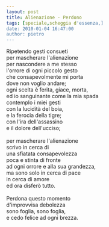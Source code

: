 ```yaml
---
layout: post
title: Alienazione - Perdono
tags: [speciale,scheggia d'essenza,]
date: 2010-01-04 16:47:00
author: pietro
---
```

Ripetendo gesti consueti<br/>per mascherare l'alienazione<br/>per nascondere a me stesso<br/>l'orrore di ogni piccolo gesto<br/>che consapevolmente mi porta<br/>dove non voglio andare;<br/>ogni scelta è ferita, giace, morta,<br/>ed io sanguinante come la mia spada<br/>contemplo i miei gesti<br/>con la lucidità del boia,<br/>e la ferocia della tigre;<br/>con l'ira dell'assassino<br/>e il dolore dell'ucciso;<br/><br/>per mascherare l'alienazione<br/>scrivo in cerca di<br/>una sfiatata consapevolezza<br/>poca e stinta di fronte<br/>ad ogni orrore e alla sua grandezza,<br/>ma sono solo in cerca di pace<br/>in cerca di amore<br/>ed ora disferò tutto.<br/><br/>Perdona questo momento<br/>d'improvvisa debolezza<br/>sono foglia, sono foglia,<br/>e cedo felice ad ogni brezza.
